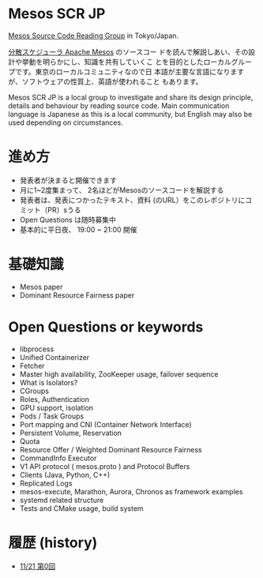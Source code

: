 # Mesos SCR JP

[Mesos Source Code Reading Group](http://mesos-scr-jp.connpass.com/) in Tokyo/Japan.

[分散スケジューラ Apache Mesos](http://mesos.apache.org) のソースコー
ドを読んで解説しあい、その設計や挙動を明らかにし、知識を共有していくこ
とを目的としたローカルグループです。東京のローカルコミュニティなので日
本語が主要な言語になりますが、ソフトウェアの性質上、英語が使われること
もあります。

Mesos SCR JP is a local group to investigate and share its design
principle, details and behaviour by reading source code. Main
communication language is Japanese as this is a local community, but
English may also be used depending on circumstances.

# 進め方

* 発表者が決まると開催できます
* 月に1~2度集まって、 2名ほどがMesosのソースコードを解説する
* 発表者は、発表につかったテキスト、資料 (のURL）をこのレポジトリにコミット（PR）sうる
* Open Questions は随時募集中
* 基本的に平日夜、 19:00 ~ 21:00 開催

# 基礎知識

* Mesos paper
* Dominant Resource Fairness paper


# Open Questions or keywords

* libprocess
* Unified Containerizer
* Fetcher
* Master high availability, ZooKeeper usage, failover sequence
* What is Isolators?
* CGroups
* Roles, Authentication
* GPU support, isolation
* Pods / Task Groups
* Port mapping and CNI (Container Network Interface)
* Persistent Volume, Reservation
* Quota
* Resource Offer / Weighted Dominant Resource Fairness
* CommandInfo Executor
* V1 API protocol ( mesos.proto ) and Protocol Buffers
* Clients (Java, Python, C++)
* Replicated Logs
* mesos-execute, Marathon, Aurora, Chronos as framework examples
* systemd related structure
* Tests and CMake usage, build system

# 履歴 (history)

- [11/21 第0回](http://mesos-scr-jp.connpass.com/event/43819/)
